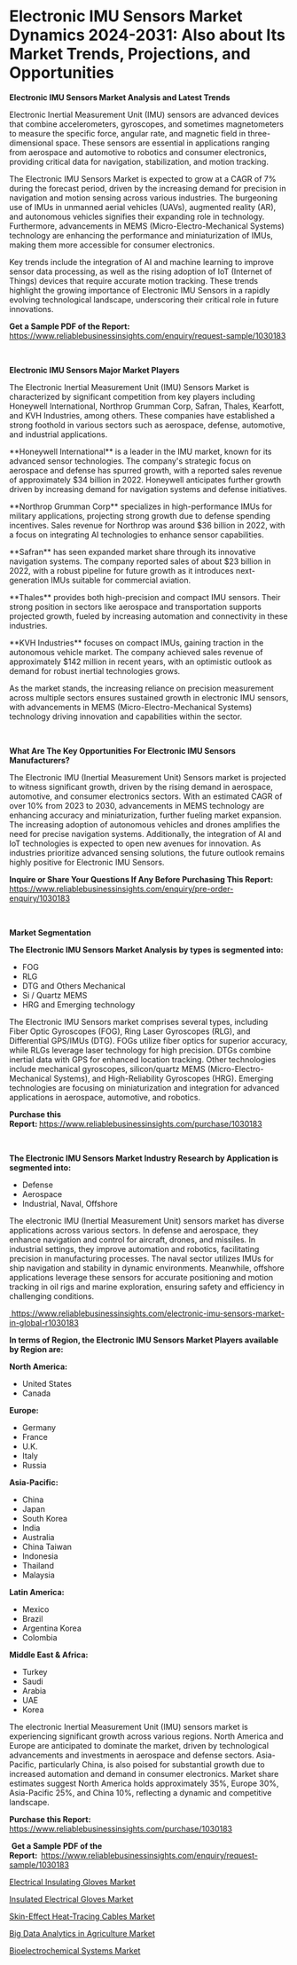 <p><h1>Electronic IMU Sensors Market Dynamics 2024-2031: Also about Its Market Trends, Projections, and Opportunities</h1></p><p><strong>Electronic IMU Sensors Market Analysis and Latest Trends</strong></p>
<p><p>Electronic Inertial Measurement Unit (IMU) sensors are advanced devices that combine accelerometers, gyroscopes, and sometimes magnetometers to measure the specific force, angular rate, and magnetic field in three-dimensional space. These sensors are essential in applications ranging from aerospace and automotive to robotics and consumer electronics, providing critical data for navigation, stabilization, and motion tracking.</p><p>The Electronic IMU Sensors Market is expected to grow at a CAGR of 7% during the forecast period, driven by the increasing demand for precision in navigation and motion sensing across various industries. The burgeoning use of IMUs in unmanned aerial vehicles (UAVs), augmented reality (AR), and autonomous vehicles signifies their expanding role in technology. Furthermore, advancements in MEMS (Micro-Electro-Mechanical Systems) technology are enhancing the performance and miniaturization of IMUs, making them more accessible for consumer electronics.</p><p>Key trends include the integration of AI and machine learning to improve sensor data processing, as well as the rising adoption of IoT (Internet of Things) devices that require accurate motion tracking. These trends highlight the growing importance of Electronic IMU Sensors in a rapidly evolving technological landscape, underscoring their critical role in future innovations.</p></p>
<p><strong>Get a Sample PDF of the Report:&nbsp;</strong> <a href="https://www.reliablebusinessinsights.com/enquiry/request-sample/1030183?utm_campaign=950&utm_medium=2&utm_source=Github&utm_content=ia&utm_term=03122024&utm_id=electronic-imu-sensors">https://www.reliablebusinessinsights.com/enquiry/request-sample/1030183</a></p>
<p>&nbsp;</p>
<p><strong>Electronic IMU Sensors Major Market Players</strong></p>
<p><p>The Electronic Inertial Measurement Unit (IMU) Sensors Market is characterized by significant competition from key players including Honeywell International, Northrop Grumman Corp, Safran, Thales, Kearfott, and KVH Industries, among others. These companies have established a strong foothold in various sectors such as aerospace, defense, automotive, and industrial applications.</p><p>**Honeywell International** is a leader in the IMU market, known for its advanced sensor technologies. The company's strategic focus on aerospace and defense has spurred growth, with a reported sales revenue of approximately $34 billion in 2022. Honeywell anticipates further growth driven by increasing demand for navigation systems and defense initiatives.</p><p>**Northrop Grumman Corp** specializes in high-performance IMUs for military applications, projecting strong growth due to defense spending incentives. Sales revenue for Northrop was around $36 billion in 2022, with a focus on integrating AI technologies to enhance sensor capabilities.</p><p>**Safran** has seen expanded market share through its innovative navigation systems. The company reported sales of about $23 billion in 2022, with a robust pipeline for future growth as it introduces next-generation IMUs suitable for commercial aviation.</p><p>**Thales** provides both high-precision and compact IMU sensors. Their strong position in sectors like aerospace and transportation supports projected growth, fueled by increasing automation and connectivity in these industries. </p><p>**KVH Industries** focuses on compact IMUs, gaining traction in the autonomous vehicle market. The company achieved sales revenue of approximately $142 million in recent years, with an optimistic outlook as demand for robust inertial technologies grows.</p><p>As the market stands, the increasing reliance on precision measurement across multiple sectors ensures sustained growth in electronic IMU sensors, with advancements in MEMS (Micro-Electro-Mechanical Systems) technology driving innovation and capabilities within the sector.</p></p>
<p>&nbsp;</p>
<p><strong>What Are The Key Opportunities For Electronic IMU Sensors Manufacturers?</strong></p>
<p><p>The Electronic IMU (Inertial Measurement Unit) Sensors market is projected to witness significant growth, driven by the rising demand in aerospace, automotive, and consumer electronics sectors. With an estimated CAGR of over 10% from 2023 to 2030, advancements in MEMS technology are enhancing accuracy and miniaturization, further fueling market expansion. The increasing adoption of autonomous vehicles and drones amplifies the need for precise navigation systems. Additionally, the integration of AI and IoT technologies is expected to open new avenues for innovation. As industries prioritize advanced sensing solutions, the future outlook remains highly positive for Electronic IMU Sensors.</p></p>
<p><strong>Inquire or Share Your Questions If Any Before Purchasing This Report:</strong> <a href="https://www.reliablebusinessinsights.com/enquiry/pre-order-enquiry/1030183?utm_campaign=950&utm_medium=2&utm_source=Github&utm_content=ia&utm_term=03122024&utm_id=electronic-imu-sensors">https://www.reliablebusinessinsights.com/enquiry/pre-order-enquiry/1030183</a></p>
<p>&nbsp;</p>
<p><strong>Market Segmentation</strong></p>
<p><strong>The Electronic IMU Sensors Market Analysis by types is segmented into:</strong></p>
<p><ul><li>FOG</li><li>RLG</li><li>DTG and Others Mechanical</li><li>Si / Quartz MEMS</li><li>HRG and Emerging technology</li></ul></p>
<p><p>The Electronic IMU Sensors market comprises several types, including Fiber Optic Gyroscopes (FOG), Ring Laser Gyroscopes (RLG), and Differential GPS/IMUs (DTG). FOGs utilize fiber optics for superior accuracy, while RLGs leverage laser technology for high precision. DTGs combine inertial data with GPS for enhanced location tracking. Other technologies include mechanical gyroscopes, silicon/quartz MEMS (Micro-Electro-Mechanical Systems), and High-Reliability Gyroscopes (HRG). Emerging technologies are focusing on miniaturization and integration for advanced applications in aerospace, automotive, and robotics.</p></p>
<p><strong>Purchase this Report:&nbsp;</strong><a href="https://www.reliablebusinessinsights.com/purchase/1030183?utm_campaign=950&utm_medium=2&utm_source=Github&utm_content=ia&utm_term=03122024&utm_id=electronic-imu-sensors">https://www.reliablebusinessinsights.com/purchase/1030183</a></p>
<p>&nbsp;</p>
<p><strong>The Electronic IMU Sensors Market Industry Research by Application is segmented into:</strong></p>
<p><ul><li>Defense</li><li>Aerospace</li><li>Industrial, Naval, Offshore</li></ul></p>
<p><p>The electronic IMU (Inertial Measurement Unit) sensors market has diverse applications across various sectors. In defense and aerospace, they enhance navigation and control for aircraft, drones, and missiles. In industrial settings, they improve automation and robotics, facilitating precision in manufacturing processes. The naval sector utilizes IMUs for ship navigation and stability in dynamic environments. Meanwhile, offshore applications leverage these sensors for accurate positioning and motion tracking in oil rigs and marine exploration, ensuring safety and efficiency in challenging conditions.</p></p>
<p><a href="https://www.reliablebusinessinsights.com/electronic-imu-sensors-market-in-global-r1030183?utm_campaign=950&utm_medium=2&utm_source=Github&utm_content=ia&utm_term=03122024&utm_id=electronic-imu-sensors">&nbsp;https://www.reliablebusinessinsights.com/electronic-imu-sensors-market-in-global-r1030183</a></p>
<p><strong>In terms of Region, the Electronic IMU Sensors Market Players available by Region are:</strong></p>
<p>
    <p> <strong> North America: </strong>
        <ul>
            <li>United States</li>
            <li>Canada</li>
        </ul>
        </p> 
    <p> <strong> Europe: </strong>
        <ul>
            <li>Germany</li>
            <li>France</li>
            <li>U.K.</li>
            <li>Italy</li>
            <li>Russia</li>
        </ul>
        </p> 
    <p> <strong> Asia-Pacific: </strong>
        <ul>
            <li>China</li>
            <li>Japan</li>
            <li>South Korea</li>
            <li>India</li>
            <li>Australia</li>
            <li>China Taiwan</li>
            <li>Indonesia</li>
            <li>Thailand</li>
            <li>Malaysia</li>
        </ul>
        </p> 
    <p> <strong> Latin America: </strong>
        <ul>
            <li>Mexico</li>
            <li>Brazil</li>
            <li>Argentina Korea</li>
            <li>Colombia</li>
        </ul>
        </p> 
    <p> <strong> Middle East & Africa: </strong>
        <ul>
            <li>Turkey</li>
            <li>Saudi</li>
            <li>Arabia</li>
            <li>UAE</li>
            <li>Korea</li>
        </ul>
    </p>
    </p>
<p><p>The electronic Inertial Measurement Unit (IMU) sensors market is experiencing significant growth across various regions. North America and Europe are anticipated to dominate the market, driven by technological advancements and investments in aerospace and defense sectors. Asia-Pacific, particularly China, is also poised for substantial growth due to increased automation and demand in consumer electronics. Market share estimates suggest North America holds approximately 35%, Europe 30%, Asia-Pacific 25%, and China 10%, reflecting a dynamic and competitive landscape.</p></p>
<p><strong>Purchase this Report: </strong><a href="https://www.reliablebusinessinsights.com/purchase/1030183?utm_campaign=950&utm_medium=2&utm_source=Github&utm_content=ia&utm_term=03122024&utm_id=electronic-imu-sensors">https://www.reliablebusinessinsights.com/purchase/1030183</a></p>
<p>&nbsp;<strong>Get a Sample PDF of the Report:&nbsp;&nbsp;</strong><a href="https://www.reliablebusinessinsights.com/enquiry/request-sample/1030183?utm_campaign=950&utm_medium=2&utm_source=Github&utm_content=ia&utm_term=03122024&utm_id=electronic-imu-sensors">https://www.reliablebusinessinsights.com/enquiry/request-sample/1030183</a></p>
<p><strong></strong></p>
<p><p><a href="https://issuu.com/reportprime-2/docs/electrical-insulating-gloves-market-size-2030.pptx?utm_campaign=950&utm_medium=2&utm_source=Github&utm_content=ia&utm_term=03122024&utm_id=electronic-imu-sensors">Electrical Insulating Gloves Market</a></p><p><a href="https://issuu.com/reportprime-2/docs/insulated-electrical-gloves-market-size-2030.pptx?utm_campaign=950&utm_medium=2&utm_source=Github&utm_content=ia&utm_term=03122024&utm_id=electronic-imu-sensors">Insulated Electrical Gloves Market</a></p><p><a href="https://github.com/osbornrdaflalo/Market-Research-Report-List-1/blob/main/skin-effect-heat-tracing-cables-market.md?utm_campaign=950&utm_medium=2&utm_source=Github&utm_content=ia&utm_term=03122024&utm_id=electronic-imu-sensors">Skin-Effect Heat-Tracing Cables Market</a></p><p><a href="https://www.linkedin.com/pulse/market-dynamics-big-data-analytics-agriculture-116-growth-kbkwf?utm_campaign=950&utm_medium=2&utm_source=Github&utm_content=ia&utm_term=03122024&utm_id=electronic-imu-sensors">Big Data Analytics in Agriculture Market</a></p><p><a href="https://www.linkedin.com/pulse/bioelectrochemical-systems-market-trendssector-overview-andmarket-hw7zf?utm_campaign=950&utm_medium=2&utm_source=Github&utm_content=ia&utm_term=03122024&utm_id=electronic-imu-sensors">Bioelectrochemical Systems Market</a></p></p>